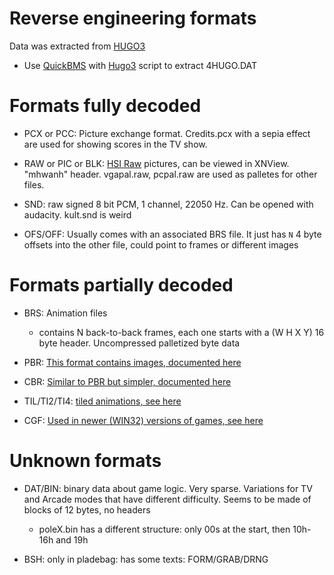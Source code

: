 # Reverse engineering formats

Data was extracted from [HUGO3](https://sites.google.com/view/ajugarconhugopc/juegos/hugo-3?authuser=0)

- Use [QuickBMS](http://aluigi.altervista.org/quickbms.htm) with [Hugo3](http://aluigi.altervista.org/bms/hugo3.bms) script to extract 4HUGO.DAT

# Formats fully decoded

- PCX or PCC: Picture exchange format. Credits.pcx with a sepia effect are used for showing scores in the TV show.
- RAW or PIC or BLK: [HSI Raw](http://justsolve.archiveteam.org/wiki/HSI_Raw) pictures, can be viewed in XNView. "mhwanh" header. vgapal.raw, pcpal.raw are used as palletes for other files.
- SND: raw signed 8 bit PCM, 1 channel, 22050 Hz. Can be opened with audacity. kult.snd is weird

- OFS/OFF: Usually comes with an associated BRS file. It just has `N` 4 byte offsets into the other file, could point to frames or different images

# Formats partially decoded
- BRS: Animation files
    - contains N back-to-back frames, each one starts with a (W H X Y) 16 byte header. Uncompressed palletized byte data

- PBR: [This format contains images, documented here](reverse-pbr.md)

- CBR: [Similar to PBR but simpler, documented here](reverse-cbr.md)

- TIL/TI2/TI4: [tiled animations, see here](reverse-til.md)

- CGF: [Used in newer (WIN32) versions of games, see here](https://reverseengineering.stackexchange.com/questions/26594/opening-an-undocumented-90s-graphics-format)

# Unknown formats

- DAT/BIN: binary data about game logic. Very sparse. Variations for TV and Arcade modes that have different difficulty. Seems to be made of blocks of 12 bytes, no headers
    - poleX.bin has a different structure: only 00s at the start, then 10h-16h and 19h

- BSH: only in pladebag: has some texts: FORM/GRAB/DRNG
